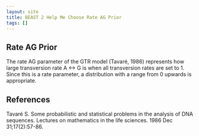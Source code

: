 ```yaml
---
layout: site
title: BEAST 2 Help Me Choose Rate AG Prior
tags: []
---
```


## Rate AG Prior

The rate AG parameter of the GTR model (Tavaré, 1986) represents how large transversion rate A <-> G is when all transversion rates are set to 1. 
Since this is a rate parameter, a distribution with a range from 0 upwards is appropriate.


## References 

Tavaré S. Some probabilistic and statistical problems in the analysis of DNA sequences. Lectures on mathematics in the life sciences. 1986 Dec 31;17(2):57-86.
